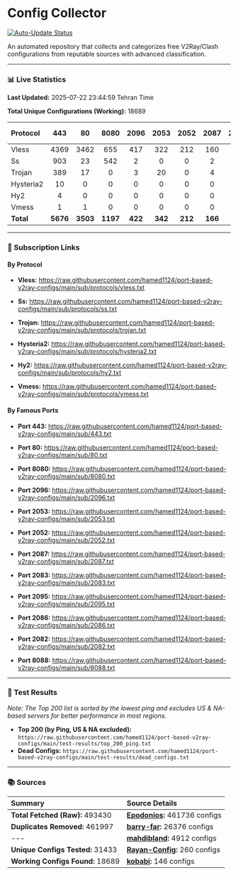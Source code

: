 # Config Collector

[![Auto-Update Status](https://github.com/hamed1124/port-based-v2ray-configs/actions/workflows/main.yml/badge.svg)](https://github.com/hamed1124/port-based-v2ray-configs/actions/workflows/main.yml)

An automated repository that collects and categorizes free V2Ray/Clash configurations from reputable sources with advanced classification.

---

### 📊 Live Statistics

**Last Updated:** 2025-07-22 23:44:59 Tehran Time

**Total Unique Configurations (Working):** 18689

| Protocol | 443 | 80 | 8080 | 2096 | 2053 | 2052 | 2087 | 2083 | 2095 | 2086 | 2082 | 8088 | Other Ports | Total |
|:---| :---: | :---: | :---: | :---: | :---: | :---: | :---: | :---: | :---: | :---: | :---: | :---: |:---:|:---:|
| Vless | 4369 | 3462 | 655 | 417 | 322 | 212 | 160 | 111 | 120 | 112 | 100 | 0 | 5205 | **15245** |
| Ss | 903 | 23 | 542 | 2 | 0 | 0 | 2 | 0 | 0 | 0 | 1 | 0 | 1334 | **2807** |
| Trojan | 389 | 17 | 0 | 3 | 20 | 0 | 4 | 18 | 0 | 0 | 0 | 0 | 151 | **602** |
| Hysteria2 | 10 | 0 | 0 | 0 | 0 | 0 | 0 | 0 | 0 | 0 | 0 | 0 | 12 | **22** |
| Hy2 | 4 | 0 | 0 | 0 | 0 | 0 | 0 | 0 | 0 | 0 | 0 | 0 | 5 | **9** |
| Vmess | 1 | 1 | 0 | 0 | 0 | 0 | 0 | 0 | 0 | 0 | 0 | 0 | 2 | **4** |
| **Total** | **5676** | **3503** | **1197** | **422** | **342** | **212** | **166** | **129** | **120** | **112** | **101** | **0** | **6709** | **18689** |

---

### 🚀 Subscription Links

#### By Protocol

- **Vless:**
  https://raw.githubusercontent.com/hamed1124/port-based-v2ray-configs/main/sub/protocols/vless.txt

- **Ss:**
  https://raw.githubusercontent.com/hamed1124/port-based-v2ray-configs/main/sub/protocols/ss.txt

- **Trojan:**
  https://raw.githubusercontent.com/hamed1124/port-based-v2ray-configs/main/sub/protocols/trojan.txt

- **Hysteria2:**
  https://raw.githubusercontent.com/hamed1124/port-based-v2ray-configs/main/sub/protocols/hysteria2.txt

- **Hy2:**
  https://raw.githubusercontent.com/hamed1124/port-based-v2ray-configs/main/sub/protocols/hy2.txt

- **Vmess:**
  https://raw.githubusercontent.com/hamed1124/port-based-v2ray-configs/main/sub/protocols/vmess.txt

#### By Famous Ports

- **Port 443:**
  https://raw.githubusercontent.com/hamed1124/port-based-v2ray-configs/main/sub/443.txt

- **Port 80:**
  https://raw.githubusercontent.com/hamed1124/port-based-v2ray-configs/main/sub/80.txt

- **Port 8080:**
  https://raw.githubusercontent.com/hamed1124/port-based-v2ray-configs/main/sub/8080.txt

- **Port 2096:**
  https://raw.githubusercontent.com/hamed1124/port-based-v2ray-configs/main/sub/2096.txt

- **Port 2053:**
  https://raw.githubusercontent.com/hamed1124/port-based-v2ray-configs/main/sub/2053.txt

- **Port 2052:**
  https://raw.githubusercontent.com/hamed1124/port-based-v2ray-configs/main/sub/2052.txt

- **Port 2087:**
  https://raw.githubusercontent.com/hamed1124/port-based-v2ray-configs/main/sub/2087.txt

- **Port 2083:**
  https://raw.githubusercontent.com/hamed1124/port-based-v2ray-configs/main/sub/2083.txt

- **Port 2095:**
  https://raw.githubusercontent.com/hamed1124/port-based-v2ray-configs/main/sub/2095.txt

- **Port 2086:**
  https://raw.githubusercontent.com/hamed1124/port-based-v2ray-configs/main/sub/2086.txt

- **Port 2082:**
  https://raw.githubusercontent.com/hamed1124/port-based-v2ray-configs/main/sub/2082.txt

- **Port 8088:**
  https://raw.githubusercontent.com/hamed1124/port-based-v2ray-configs/main/sub/8088.txt

---

### 🧪 Test Results
*Note: The Top 200 list is sorted by the lowest ping and excludes US & NA-based servers for better performance in most regions.*

- **Top 200 (by Ping, US & NA excluded):** `https://raw.githubusercontent.com/hamed1124/port-based-v2ray-configs/main/test-results/top_200_ping.txt`
- **Dead Configs:** `https://raw.githubusercontent.com/hamed1124/port-based-v2ray-configs/main/test-results/dead_configs.txt`

---

### 📚 Sources

| Summary | Source Details |
|:---|:---|
| **Total Fetched (Raw):** 493430 | **[Epodonios](https://github.com/Epodonios/v2ray-configs):** 461736 configs |
| **Duplicates Removed:** 461997 | **[barry-far](https://github.com/barry-far/V2ray-Config):** 26376 configs |
| --- | **[mahdibland](https://github.com/mahdibland/V2RayAggregator):** 4912 configs |
| **Unique Configs Tested:** 31433 | **[Rayan-Config](https://github.com/Rayan-Config/C-Sub):** 260 configs |
| **Working Configs Found:** 18689 | **[kobabi](https://github.com/liketolivefree/kobabi):** 146 configs |
